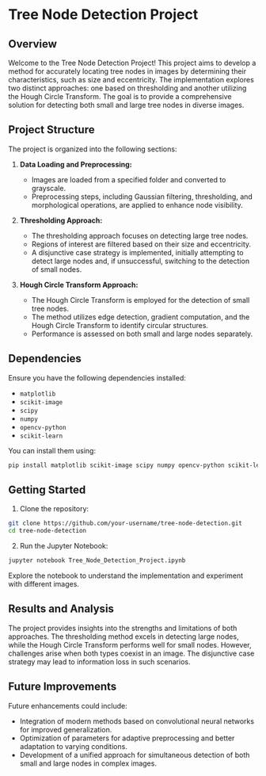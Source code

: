# Tree Node Detection Project

## Overview

Welcome to the Tree Node Detection Project! This project aims to develop a method for accurately locating tree nodes in images by determining their characteristics, such as size and eccentricity. The implementation explores two distinct approaches: one based on thresholding and another utilizing the Hough Circle Transform. The goal is to provide a comprehensive solution for detecting both small and large tree nodes in diverse images.

## Project Structure

The project is organized into the following sections:

1. **Data Loading and Preprocessing:**
   - Images are loaded from a specified folder and converted to grayscale.
   - Preprocessing steps, including Gaussian filtering, thresholding, and morphological operations, are applied to enhance node visibility.

2. **Thresholding Approach:**
   - The thresholding approach focuses on detecting large tree nodes.
   - Regions of interest are filtered based on their size and eccentricity.
   - A disjunctive case strategy is implemented, initially attempting to detect large nodes and, if unsuccessful, switching to the detection of small nodes.

3. **Hough Circle Transform Approach:**
   - The Hough Circle Transform is employed for the detection of small tree nodes.
   - The method utilizes edge detection, gradient computation, and the Hough Circle Transform to identify circular structures.
   - Performance is assessed on both small and large nodes separately.

## Dependencies

Ensure you have the following dependencies installed:

- `matplotlib`
- `scikit-image`
- `scipy`
- `numpy`
- `opencv-python`
- `scikit-learn`

You can install them using:

```bash
pip install matplotlib scikit-image scipy numpy opencv-python scikit-learn
```

## Getting Started

1. Clone the repository:

```bash
git clone https://github.com/your-username/tree-node-detection.git
cd tree-node-detection
```

2. Run the Jupyter Notebook:

```bash
jupyter notebook Tree_Node_Detection_Project.ipynb
```

Explore the notebook to understand the implementation and experiment with different images.

## Results and Analysis

The project provides insights into the strengths and limitations of both approaches. The thresholding method excels in detecting large nodes, while the Hough Circle Transform performs well for small nodes. However, challenges arise when both types coexist in an image. The disjunctive case strategy may lead to information loss in such scenarios.

## Future Improvements

Future enhancements could include:

- Integration of modern methods based on convolutional neural networks for improved generalization.
- Optimization of parameters for adaptive preprocessing and better adaptation to varying conditions.
- Development of a unified approach for simultaneous detection of both small and large nodes in complex images.

